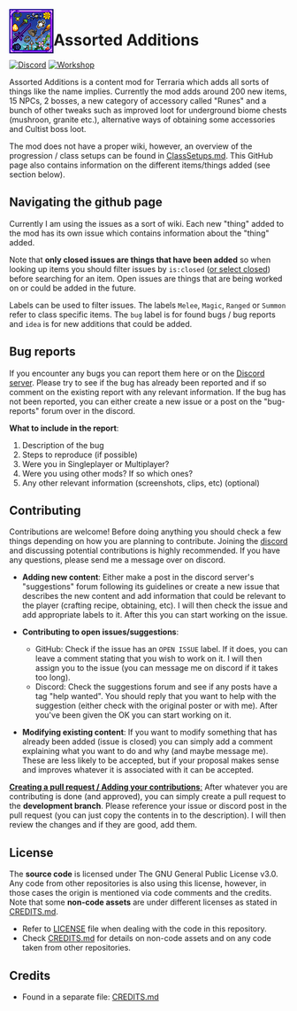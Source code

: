 <img align="left" width="80" src="icon.png" />

# Assorted Additions 

[![Discord](https://img.shields.io/discord/1233667170572177408?style=for-the-badge&logo=discord&label=Discord)](https://discord.gg/TZXJ9yGapC) [![Workshop](https://img.shields.io/steam/downloads/3242730118?style=for-the-badge&logo=steam&color=blue)](https://steamcommunity.com/sharedfiles/filedetails/?id=3242730118)

Assorted Additions is a content mod for Terraria which adds all sorts of things like the name implies. Currently the mod adds around 200 new items, 15 NPCs, 2 bosses, a new category of accessory called "Runes" and a bunch of other tweaks such as improved loot for underground biome chests (mushroon, granite etc.), alternative ways of obtaining some accessories and Cultist boss loot.  

The mod does not have a proper wiki, however, an overview of the progression / class setups can be found in [ClassSetups.md](ClassSetups.md). This GitHub page also contains information on the different items/things added (see section below).

## Navigating the github page

Currently I am using the issues as a sort of wiki. Each new "thing" added to the mod has its own issue which contains information about the "thing" added. 

Note that **only closed issues are things that have been added** so when looking up items you should filter issues by ```is:closed``` ([or select closed](https://github.com/JeseGamerHD/AssortedAdditions/issues?q=is%3Aissue+is%3Aclosed)) before searching for an item. Open issues are things that are being worked on or could be added in the future. 

Labels can be used to filter issues. The labels ```Melee```, ```Magic```, ```Ranged``` or ```Summon``` refer to class specific items. The ```bug``` label is for found bugs / bug reports and ```idea``` is for new additions that could be added.

## Bug reports

If you encounter any bugs you can report them here or on the [Discord server](https://discord.gg/TZXJ9yGapC). Please try to see if the bug has already been reported and if so comment on the existing report with any relevant information. If the bug has not been reported, you can either create a new issue or a post on the "bug-reports" forum over in the discord. 

**What to include in the report**:
1. Description of the bug
2. Steps to reproduce 
(if possible)
3. Were you in Singleplayer or Multiplayer?
4. Were you using other mods? If so which ones?
5. Any other relevant information (screenshots, clips, etc)
(optional)

## Contributing
Contributions are welcome! Before doing anything you should check a few things depending on how you are planning to contribute. Joining the [discord](https://discord.gg/TZXJ9yGapC) and discussing potential contributions is highly recommended. If you have any questions, please send me a message over on discord.

- **Adding new content**:
Either make a post in the discord server's "suggestions" forum following its guidelines or create a new issue that describes the new content and add information that could be relevant to the player (crafting recipe, obtaining, etc). I will then check the issue and add appropriate labels to it. After this you can start working on the issue.

- **Contributing to open issues/suggestions**:
  - GitHub: Check if the issue has an ```OPEN ISSUE``` label. If it does, you can leave a comment stating that you wish to work on it. I will then assign you to the issue (you can message me on discord if it takes too long).
  - Discord: Check the suggestions forum and see if any posts have a tag "help wanted". You should reply that you want to help with the suggestion (either check with the original poster or with me). After you've been given the OK you can start working on it.

- **Modifying existing content**:
If you want to modify something that has already been added (issue is closed) you can simply add a comment explaining what you want to do and why (and maybe message me). These are less likely to be accepted, but if your proposal makes sense and improves whatever it is associated with it can be accepted. 

<u> **Creating a pull request / Adding your contributions**:</u> 
After whatever you are contributing is done (and approved), you can simply create a pull request to the **development branch**. Please reference your issue or discord post in the pull request (you can just copy the contents in to the description). I will then review the changes and if they are good, add them.

## License

The **source code** is licensed under The GNU General Public License v3.0. Any code from other repositories is also using this license, however, in those cases the origin is mentioned via code comments and the credits. Note that some **non-code assets** are under different licenses as stated in [CREDITS.md](CREDITS.md). 
- Refer to [LICENSE](LICENSE) file when dealing with the code in this repository.
- Check [CREDITS.md](CREDITS.md) for details on non-code assets and on any code taken from other repositories.

## Credits
- Found in a separate file: [CREDITS.md](CREDITS.md)
